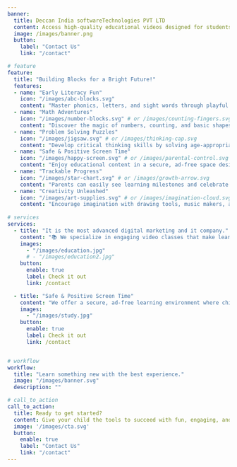 ```yaml
---
banner:
  title: Deccan India softwareTechnologies PVT LTD
  content: Access high-quality educational videos designed for students like you. Watch, learn, and review at your own pace, on any device. Learning has never been more flexible.
  image: /images/banner.png
  button:
    label: "Contact Us"
    link: "/contact"

# feature
feature:
  title: "Building Blocks for a Bright Future!"
  features:
  - name: "Early Literacy Fun"
    icon: "/images/abc-blocks.svg"
    content: "Master phonics, letters, and sight words through playful activities and delightful stories."
  - name: "Math Adventures"
    icon: "/images/number-blocks.svg" # or /images/counting-fingers.svg
    content: "Discover the magic of numbers, counting, and basic shapes with exciting challenges and games."
  - name: "Problem Solving Puzzles"
    icon: "/images/jigsaw.svg" # or /images/thinking-cap.svg
    content: "Develop critical thinking skills by solving age-appropriate puzzles and brain teasers."
  - name: "Safe & Positive Screen Time"
    icon: "/images/happy-screen.svg" # or /images/parental-control.svg
    content: "Enjoy educational content in a secure, ad-free space designed to be beneficial and fun."
  - name: "Trackable Progress"
    icon: "/images/star-chart.svg" # or /images/growth-arrow.svg
    content: "Parents can easily see learning milestones and celebrate their child's achievements."
  - name: "Creativity Unleashed"
    icon: "/images/art-supplies.svg" # or /images/imagination-cloud.svg
    content: "Encourage imagination with drawing tools, music makers, and open-ended creative activities."
    
# services
services:
  - title: "It is the most advanced digital marketing and it company."
    content: "📚 We specialize in engaging video classes that make learning fun, interactive, and accessible for every student. Whether it's building strong foundations or preparing for competitive exams, our expert educators are here to guide your child every step of the way."
    images:
      - "/images/education.jpg"
      # - "/images/education2.jpg"
    button:
      enable: true
      label: Check it out
      link: /contact

  - title: "Safe & Positive Screen Time"
    content: "We offer a secure, ad-free learning environment where children can enjoy educational content without distractions. Our platform is designed to make screen time meaningful by combining fun, interactive lessons with age-appropriate material that supports academic growth. Every video is carefully curated to engage young minds while ensuring parents can feel confident about what their children are watching. With us, screen time becomes a positive experience that encourages curiosity, builds confidence, and helps shape a brighter future."
    images: 
      - "/images/study.jpg"
    button:
      enable: true
      label: Check it out
      link: /contact


# workflow
workflow: 
  title: "Learn something new with the best experience."
  image: "/images/banner.svg"
  description: ""

# call_to_action
call_to_action:
  title: Ready to get started?
  content: Give your child the tools to succeed with fun, engaging, and effective video-based learning. Our expert-designed lessons make complex concepts easy to understand and enjoyable to learn. Whether you're starting a new subject or building stronger foundations, our platform is here to support every step of the educational journey. Start today and see the difference personalized, high-quality learning can make.
  image: '/images/cta.svg'
  button:
    enable: true
    label: "Contact Us"
    link: "/contact"
---
```

